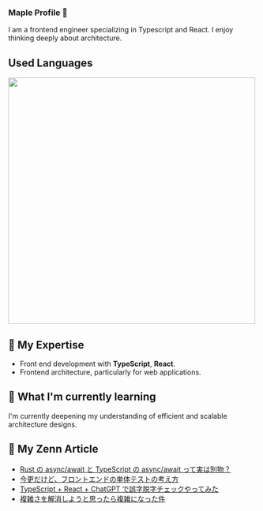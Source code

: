 ### Maple Profile 🍁

I am a frontend engineer specializing in Typescript and React. I enjoy thinking deeply about architecture.

## Used Languages

<p align="left">
    <a href="https://github.com/fuuki12" target="_blank">
    <img src="https://github-readme-stats.vercel.app/api/top-langs/?username=fuuki12&layout=compact&bg_color=DEG,ffb3ba,ffdfba&title_color=fc85ae" width="500px;" target="_blank" />
    </a>
</p>

## 🔭 My Expertise

- Front end development with **TypeScript**, **React**.
- Frontend architecture, particularly for web applications.

## 🌱 What I'm currently learning

I'm currently deepening my understanding of efficient and scalable architecture designs.

## 🎾 My Zenn Article

- [Rust の async/await と TypeScript の async/await って実は別物？](/maple_siro/articles/e3d5fe66fec4dc)
- [今更だけど、フロントエンドの単体テストの考え方](/maple_siro/articles/c0988e361b73c7)
- [TypeScript + React + ChatGPT で誤字脱字チェックやってみた](/maple_siro/articles/6ff68f63766b72)
- [複雑さを解消しようと思ったら複雑になった件](/maple_siro/articles/0caad77a5cb79d)
